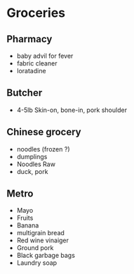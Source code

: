 # Groceries

## Pharmacy

- baby advil for fever
- fabric cleaner
- loratadine

## Butcher

- 4-5lb Skin-on, bone-in, pork shoulder

## Chinese grocery

- noodles (frozen ?)
- dumplings
- Noodles Raw
- duck, pork

## Metro

- Mayo
- Fruits
- Banana
- multigrain bread
- Red wine vinaiger
- Ground pork
- Black garbage bags
- Laundry soap
